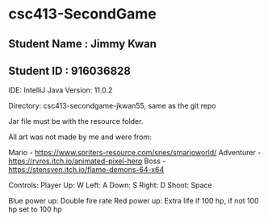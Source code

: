 # csc413-SecondGame

## Student Name : Jimmy Kwan
## Student ID : 916036828

IDE: IntelliJ
Java Version: 11.0.2

Directory: csc413-secondgame-jkwan55, same as the git repo

Jar file must be with the resource folder.

All art was not made by me and were from: 

Mario - https://www.spriters-resource.com/snes/smarioworld/
Adventurer - https://rvros.itch.io/animated-pixel-hero
Boss - https://stensven.itch.io/flame-demons-64-x64

Controls: Player
	Up:	W
	Left:	A
	Down:	S
	Right:	D
	Shoot: 	Space

Blue power up: Double fire rate
Red power up: Extra life if 100 hp, if not 100 hp set to 100 hp
